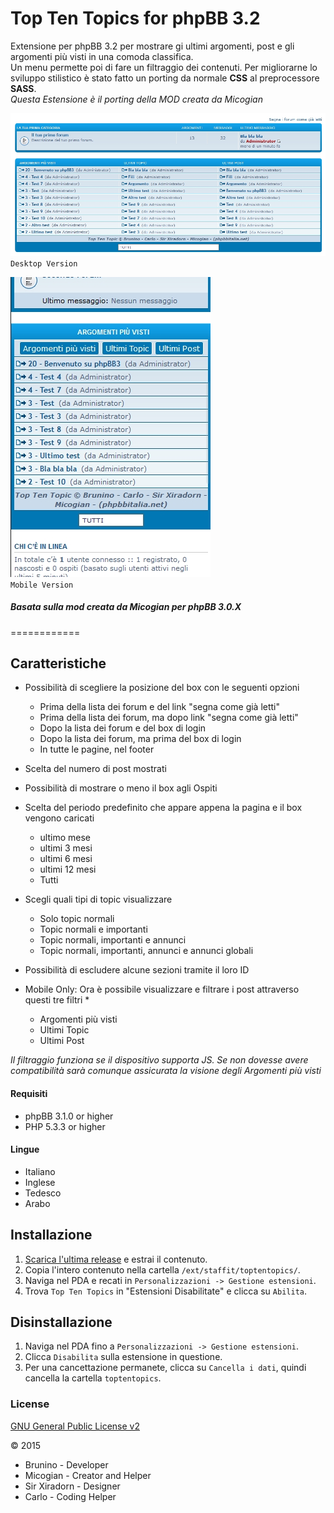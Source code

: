 Top Ten Topics for phpBB 3.2
============

Extensione per phpBB 3.2 per mostrare gi ultimi argomenti, post e gli argomenti più visti in una comoda classifica.  
Un menu permette poi di fare un filtraggio dei contenuti. Per migliorarne lo sviluppo stilistico è stato fatto un porting da normale **CSS** al preprocessore **SASS**.  
*Questa Estensione è il porting della MOD creata da Micogian*

![Desktop Version](screen1.jpg)  
`Desktop Version`

![Mobile Version](screen2.jpg)  
`Mobile Version`

##### Basata sulla mod creata da Micogian per phpBB 3.0.X

============

## Caratteristiche
- Possibilità di scegliere la posizione del box con le seguenti opzioni
  - Prima della lista dei forum e del link "segna come già letti"
  - Prima della lista dei forum, ma dopo link "segna come già letti"
  - Dopo la lista dei forum e del box di login
  - Dopo la lista dei forum, ma prima del box di login
  - In tutte le pagine, nel footer

- Scelta del numero di post mostrati

- Possibilità di mostrare o meno il box agli Ospiti

- Scelta del periodo predefinito che appare appena la pagina e il box vengono caricati
  - ultimo mese
  - ultimi 3 mesi
  - ultimi 6 mesi
  - ultimi 12 mesi
  - Tutti

- Scegli quali tipi di topic visualizzare
  - Solo topic normali
  - Topic normali e importanti
  - Topic normali, importanti e annunci
  - Topic normali, importanti, annunci e annunci globali

- Possibilità di escludere alcune sezioni tramite il loro ID

- Mobile Only: Ora è possibile visualizzare e filtrare i post attraverso questi tre filtri *
  - Argomenti più visti
  - Ultimi Topic
  - Ultimi Post

*Il filtraggio funziona se il dispositivo supporta JS. Se non dovesse avere compatibilità sarà comunque assicurata la visione degli Argomenti più visti*  

#### Requisiti
- phpBB 3.1.0 or higher
- PHP 5.3.3 or higher

#### Lingue
- Italiano
- Inglese
- Tedesco
- Arabo

## Installazione
1. [Scarica l'ultima release](link) e estrai il contenuto.
2. Copia l'intero contenuto nella cartella `/ext/staffit/toptentopics/`.
3. Naviga nel PDA e recati in `Personalizzazioni -> Gestione estensioni`.
4. Trova `Top Ten Topics` in "Estensioni Disabilitate" e clicca su `Abilita`.

## Disinstallazione
1. Naviga nel PDA fino a `Personalizzazioni -> Gestione estensioni`.
2. Clicca `Disabilita` sulla estensione in questione.
3. Per una cancettazione permanete, clicca su `Cancella i dati`, quindi cancella la cartella `toptentopics`.

### License
[GNU General Public License v2](http://opensource.org/licenses/GPL-2.0)

© 2015
- Brunino - Developer
- Micogian - Creator and Helper
- Sir Xiradorn - Designer
- Carlo - Coding Helper
